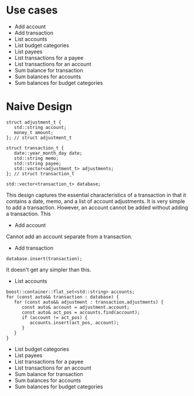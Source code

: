 # Use cases
* Add account
* Add transaction
* List accounts
* List budget categories
* List payees
* List transactions for a payee
* List transactions for an account
* Sum balance for transaction
* Sum balances for accounts
* Sum balances for budget categories

# Naive Design
```
struct adjustment_t {
   std::string account;
   money_t amount;
}; // struct adjustment_t

struct transaction_t {
   date::year_month_day date;
   std::string memo;
   std::string payee;
   std::vector<adjustment_t> adjustments;
}; // struct transaction_t

std::vector<transaction_t> database;
```

This design captures the essential characteristics of a transaction in that it contains a date, memo, and a list of account adjustments. It is very simple to add a transaction. However, an account cannot be added without adding a transaction. This 

* Add account

Cannot add an account separate from a transaction.

* Add transaction

```
database.insert(transaction);
```
It doesn't get any simpler than this.

* List accounts
```
boost::container::flat_set<std::string> accounts;
for (const auto&& transaction : database) {
   for (const auto&& adjustment : transaction.adjustments) {
      const auto& account = adjustment.account;
      const auto& act_pos = accounts.find(account);
      if (account != act_pos) {
         accounts.insert(act_pos, account);
      }
   }
}
```
* List budget categories
* List payees
* List transactions for a payee
* List transactions for an account
* Sum balance for transaction
* Sum balances for accounts
* Sum balances for budget categories

